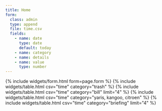 ```yaml
---
title: Home
form:
  class: admin
  type: append
  file: time.csv
  fields:
    - name: date
      type: date
      default: today
    - name: category
    - name: details
    - name: value
      type: number
---
```

{% include widgets/form.html form=page.form %}
{% include widgets/table.html csv="time" category="trash" %}
{% include widgets/table.html csv="time" category="bill" limit="4" %}
{% include widgets/table.html csv="time" category="yaris, kangoo, citroen" %}
{% include widgets/table.html csv="time" category="briefing" limit="4" %}